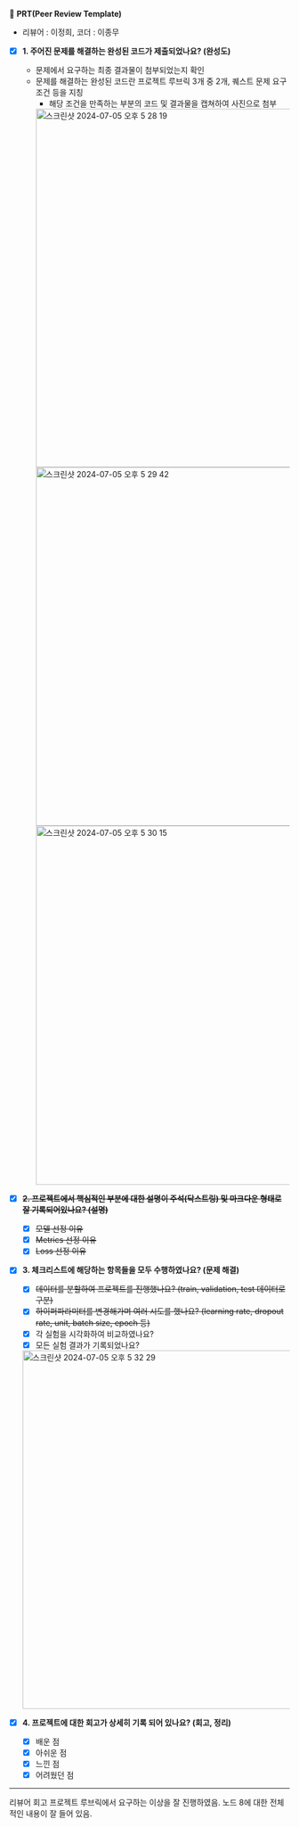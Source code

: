 🔑 **PRT(Peer Review Template)**

- 리뷰어 : 이정희, 코더 : 이종무  
  
- [x]  **1. 주어진 문제를 해결하는 완성된 코드가 제출되었나요? (완성도)**
    - 문제에서 요구하는 최종 결과물이 첨부되었는지 확인
    - 문제를 해결하는 완성된 코드란 프로젝트 루브릭 3개 중 2개, 
    퀘스트 문제 요구조건 등을 지칭
        - 해당 조건을 만족하는 부분의 코드 및 결과물을 캡쳐하여 사진으로 첨부
        <img width="643" alt="스크린샷 2024-07-05 오후 5 28 19" src="https://github.com/Democratas/My-first-repository/assets/82493052/aeaca6d2-04fc-4487-bbf3-e211f0648cdc">
        <img width="643" alt="스크린샷 2024-07-05 오후 5 29 42" src="https://github.com/Democratas/My-first-repository/assets/82493052/f483aae4-8df4-47c0-bc78-bfd6a40f0bd2">
        <img width="644" alt="스크린샷 2024-07-05 오후 5 30 15" src="https://github.com/Democratas/My-first-repository/assets/82493052/8fe029bd-2300-4845-bb02-a4bc2541f52c">

- [x]  ~~**2. 프로젝트에서 핵심적인 부분에 대한 설명이 주석(닥스트링) 및 마크다운 형태로 잘 기록되어있나요? (설명)**~~
    - [x]  ~~모델 선정 이유~~
    - [x]  ~~Metrics 선정 이유~~
    - [x]  ~~Loss 선정 이유~~

- [x]  **3. 체크리스트에 해당하는 항목들을 모두 수행하였나요? (문제 해결)**
    - [x]  ~~데이터를 분할하여 프로젝트를 진행했나요? (train, validation, test 데이터로 구분)~~
    - [x]  ~~하이퍼파라미터를 변경해가며 여러 시도를 했나요? (learning rate, dropout rate, unit, batch size, epoch 등)~~
    - [x]  각 실험을 시각화하여 비교하였나요?
    - [x]  모든 실험 결과가 기록되었나요?
    <img width="643" alt="스크린샷 2024-07-05 오후 5 32 29" src="https://github.com/Democratas/My-first-repository/assets/82493052/75eb348b-e60d-464a-b1e4-9ec2f7e26bcf">  

- [x]  **4. 프로젝트에 대한 회고가 상세히 기록 되어 있나요? (회고, 정리)**
    - [x]  배운 점
    - [x]  아쉬운 점
    - [x]  느낀 점
    - [x]  어려웠던 점
---
리뷰어 회고
프로젝트 루브릭에서 요구하는 이상을 잘 진행하였음. 노드 8에 대한 전체적인 내용이 잘 들어 있음.
